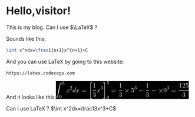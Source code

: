<head>
    <script src="https://cdn.mathjax.org/mathjax/latest/MathJax.js?config=TeX-AMS-MML_HTMLorMML" type="text/javascript"></script>
    <script type="text/x-mathjax-config">
        MathJax.Hub.Config({
            tex2jax: {
            skipTags: ['script', 'noscript', 'style', 'textarea', 'pre'],
            inlineMath: [['$','$']]
            }
        });
    </script>
</head>

# Hello,visitor!
This is my blog.
Can I use $\LaTeX$ ?

Sounds like this:

```latex
\int x^ndx=\frac1{n+1}x^{n+1}+C
```

And you can use LaTeX by going to this website:

```text
https://latex.codecogs.com
```

And it looks like this:![](\Images\latex-2.png)

Can I use LaTeX ? $\int x^2dx=\frac13x^3+C$
